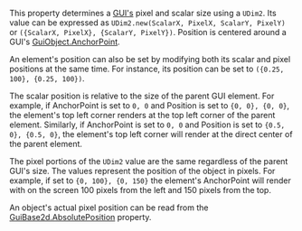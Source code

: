 This property determines a [GUI's](https://create.roblox.com/docs/reference/engine/classes/GuiObject) pixel and scalar size using a
`UDim2`. Its value can be expressed as
`UDim2.new(ScalarX, PixelX, ScalarY, PixelY)` or
`({ScalarX, PixelX}, {ScalarY, PixelY})`. Position is centered around a
GUI's [GuiObject.AnchorPoint](https://create.roblox.com/docs/reference/engine/classes/GuiObject#AnchorPoint).

An element's position can also be set by modifying both its scalar and
pixel positions at the same time. For instance, its position can be set to
`({0.25, 100}, {0.25, 100})`.

The scalar position is relative to the size of the parent GUI element. For
example, if AnchorPoint is set to `0, 0` and Position is set to
`{0, 0}, {0, 0}`, the element's top left corner renders at the top left
corner of the parent element. Similarly, if AnchorPoint is set to `0, 0`
and Position is set to `{0.5, 0}, {0.5, 0}`, the element's top left corner
will render at the direct center of the parent element.

The pixel portions of the `UDim2` value are the same regardless of the
parent GUI's size. The values represent the position of the object in
pixels. For example, if set to `{0, 100}, {0, 150}` the element's
AnchorPoint will render with on the screen 100 pixels from the left and
150 pixels from the top.

An object's actual pixel position can be read from the
[GuiBase2d.AbsolutePosition](https://create.roblox.com/docs/reference/engine/classes/GuiBase2d#AbsolutePosition) property.